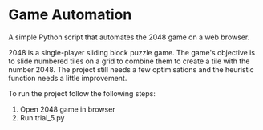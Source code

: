 # Game Automation

A simple Python script that automates the 2048 game on a web browser. 

2048 is a single-player sliding block puzzle game. The game's objective is to slide numbered tiles on a grid to combine them to create a tile with the number 2048.
The project still needs a few optimisations and the heuristic function needs a little improvement.

To run the project follow the following steps: 
1) Open 2048 game in browser
2) Run trial_5.py 

